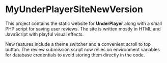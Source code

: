 # MyUnderPlayerSiteNewVersion
This project contains the static website for **UnderPlayer** along with a small
PHP script for saving user reviews. The site is written mostly in HTML and
JavaScript with playful visual effects.

New features include a theme switcher and a convenient scroll to top button.
The review submission script now relies on environment variables for database
credentials to avoid storing them directly in the code.
